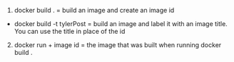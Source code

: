 1. docker build . = build an image and create an image id
 - docker build -t tylerPost = build an image and label it with an image title. You can use the title in place of the id
2. docker run + image id = the image that was built when running docker build .

